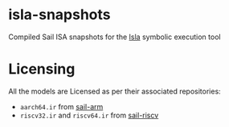 # isla-snapshots

Compiled Sail ISA snapshots for the [Isla](https://github.com/rems-project/isla) symbolic execution tool

# Licensing

All the models are Licensed as per their associated repositories:

* `aarch64.ir` from [sail-arm](https://github.com/rems-project/sail-arm)
* `riscv32.ir` and `riscv64.ir` from [sail-riscv](https://github.com/rems-project/sail-riscv)
